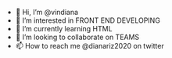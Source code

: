 - 👋 Hi, I’m @vindiana
- 👀 I’m interested in FRONT END DEVELOPING
- 🌱 I’m currently learning HTML
- 💞️ I’m looking to collaborate on TEAMS
- 📫 How to reach me @dianariz2020 on twitter

<!---
vindiana/vindiana is a ✨ special ✨ repository because its `README.md` (this file) appears on your GitHub profile.
You can click the Preview link to take a look at your changes.
--->
